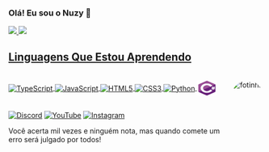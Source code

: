 ### **Olá! Eu sou o Nuzy 🤖**
</div>
  <a href="https://www.instagram.com/nuzy.xz/">
<img height="180em" src="https://github-readme-stats.vercel.app/api?username=giugiguiigig&show_icons=true&theme=synthwave"/>
<img height="180em" src="https://github-readme-stats.vercel.app/api/top-langs/?username=giugiguiigig&layout=compact&langs_count=7&theme=synthwave"/>
</div>

## Linguagens Que Estou Aprendendo

<div style="display: inline_block"><br>
  <img align="center" alt="TypeScript" height="30" width="40" src="https://cdn.jsdelivr.net/gh/devicons/devicon/icons/typescript/typescript-plain.svg">
  <img align="center" alt="JavaScript" height="30" width="40" src="https://cdn.jsdelivr.net/gh/devicons/devicon/icons/javascript/javascript-original.svg">
  <img align="center" alt="HTML5" height="30" width="40" src="https://cdn.jsdelivr.net/gh/devicons/devicon/icons/html5/html5-original.svg">
  <img align="center" alt="CSS3" height="30" width="40" src="https://cdn.jsdelivr.net/gh/devicons/devicon/icons/css3/css3-original.svg">
  <img align="center" alt="Python" height="30" width="40" src="https://cdn.jsdelivr.net/gh/devicons/devicon/icons/python/python-original.svg">
  <img align="center" alt="Csharp" height="30" width="40" src="https://raw.githubusercontent.com/devicons/devicon/master/icons/csharp/csharp-original.svg">
  <img align="right" alt="fotinha" height="250" style="border-radius:50px;" src="https://picrew.me/share?cd=77YGEYsK1v">
</div>

##

[![Discord](https://img.shields.io/badge/Discord-7289DA?style=for-the-badge&logo=discord&logoColor=white)](https://discord.gg/426A8ewjqA)
[![YouTube](https://img.shields.io/badge/YouTube-FF0000?style=for-the-badge&logo=youtube&logoColor=white)](https://www.youtube.com/channel/UCzWf_cRJd5EaL7lC6UvhreA)
[![Instagram](https://img.shields.io/badge/Instagram-E4405F?style=for-the-badge&logo=instagram&logoColor=white)](https://www.instagram.com/nuzy.xz/)

Você acerta mil vezes e ninguém nota, mas quando comete um erro será julgado por todos!

            
         
